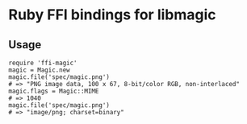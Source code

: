 # Ruby FFI bindings for libmagic

## Usage

    require 'ffi-magic'
    magic = Magic.new
    magic.file('spec/magic.png')
    # => "PNG image data, 100 x 67, 8-bit/color RGB, non-interlaced"
    magic.flags = Magic::MIME
    # => 1040
    magic.file('spec/magic.png')
    # => "image/png; charset=binary"
